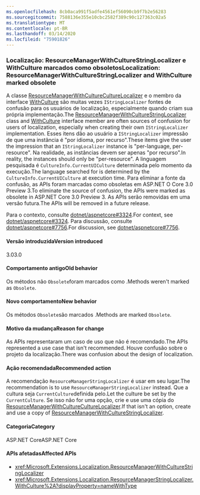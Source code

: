 ```yaml
---
ms.openlocfilehash: 8cb0aca991f5adfe4561ef56090cb9f7b2e56283
ms.sourcegitcommit: 7588136e355e10cbc2582f389c90c127363c02a5
ms.translationtype: MT
ms.contentlocale: pt-BR
ms.lasthandoff: 03/14/2020
ms.locfileid: "75901826"
---
```

### <a name="localization-resourcemanagerwithculturestringlocalizer-and-withculture-marked-obsolete"></a><span data-ttu-id="f27f4-101">Localização: ResourceManagerWithCultureStringLocalizer e WithCulture marcados como obsoletos</span><span class="sxs-lookup"><span data-stu-id="f27f4-101">Localization: ResourceManagerWithCultureStringLocalizer and WithCulture marked obsolete</span></span>

<span data-ttu-id="f27f4-102">A classe [ResourceManagerWithCultureCultureLocalizer](https://github.com/aspnet/Localization/blob/43b974482c7b703c92085c6f68b3b23d8fe32720/src/Microsoft.Extensions.Localization/ResourceManagerWithCultureStringLocalizer.cs#L18) e o membro da interface [WithCulture](https://github.com/aspnet/Localization/blob/master/src/Microsoft.Extensions.Localization/ResourceManagerStringLocalizer.cs#L154-L170) são muitas vezes `IStringLocalizer` fontes de confusão para os usuários de localização, especialmente quando criam sua própria implementação.</span><span class="sxs-lookup"><span data-stu-id="f27f4-102">The [ResourceManagerWithCultureStringLocalizer](https://github.com/aspnet/Localization/blob/43b974482c7b703c92085c6f68b3b23d8fe32720/src/Microsoft.Extensions.Localization/ResourceManagerWithCultureStringLocalizer.cs#L18) class and [WithCulture](https://github.com/aspnet/Localization/blob/master/src/Microsoft.Extensions.Localization/ResourceManagerStringLocalizer.cs#L154-L170) interface member are often sources of confusion for users of localization, especially when creating their own `IStringLocalizer` implementation.</span></span> <span data-ttu-id="f27f4-103">Esses itens dão ao usuário a `IStringLocalizer` impressão de que uma instância é "por idioma, por recurso".</span><span class="sxs-lookup"><span data-stu-id="f27f4-103">These items give the user the impression that an `IStringLocalizer` instance is "per-language, per-resource".</span></span> <span data-ttu-id="f27f4-104">Na realidade, as instâncias devem ser apenas "por recurso".</span><span class="sxs-lookup"><span data-stu-id="f27f4-104">In reality, the instances should only be "per-resource".</span></span> <span data-ttu-id="f27f4-105">A linguagem pesquisada é `CultureInfo.CurrentUICulture` determinada pelo momento da execução.</span><span class="sxs-lookup"><span data-stu-id="f27f4-105">The language searched for is determined by the `CultureInfo.CurrentUICulture` at execution time.</span></span> <span data-ttu-id="f27f4-106">Para eliminar a fonte da confusão, as APIs foram marcadas como obsoletas em ASP.NET O Core 3.0 Preview 3.</span><span class="sxs-lookup"><span data-stu-id="f27f4-106">To eliminate the source of confusion, the APIs were marked as obsolete in ASP.NET Core 3.0 Preview 3.</span></span> <span data-ttu-id="f27f4-107">As APIs serão removidas em uma versão futura.</span><span class="sxs-lookup"><span data-stu-id="f27f4-107">The APIs will be removed in a future release.</span></span>

<span data-ttu-id="f27f4-108">Para o contexto, consulte [dotnet/aspnetcore#3324](https://github.com/dotnet/aspnetcore/issues/3324).</span><span class="sxs-lookup"><span data-stu-id="f27f4-108">For context, see [dotnet/aspnetcore#3324](https://github.com/dotnet/aspnetcore/issues/3324).</span></span> <span data-ttu-id="f27f4-109">Para discussão, consulte [dotnet/aspnetcore#7756](https://github.com/dotnet/aspnetcore/issues/7756).</span><span class="sxs-lookup"><span data-stu-id="f27f4-109">For discussion, see [dotnet/aspnetcore#7756](https://github.com/dotnet/aspnetcore/issues/7756).</span></span>

#### <a name="version-introduced"></a><span data-ttu-id="f27f4-110">Versão introduzida</span><span class="sxs-lookup"><span data-stu-id="f27f4-110">Version introduced</span></span>

<span data-ttu-id="f27f4-111">3.0</span><span class="sxs-lookup"><span data-stu-id="f27f4-111">3.0</span></span>

#### <a name="old-behavior"></a><span data-ttu-id="f27f4-112">Comportamento antigo</span><span class="sxs-lookup"><span data-stu-id="f27f4-112">Old behavior</span></span>

<span data-ttu-id="f27f4-113">Os métodos não `Obsolete`foram marcados como .</span><span class="sxs-lookup"><span data-stu-id="f27f4-113">Methods weren't marked as `Obsolete`.</span></span>

#### <a name="new-behavior"></a><span data-ttu-id="f27f4-114">Novo comportamento</span><span class="sxs-lookup"><span data-stu-id="f27f4-114">New behavior</span></span>

<span data-ttu-id="f27f4-115">Os métodos `Obsolete`são marcados .</span><span class="sxs-lookup"><span data-stu-id="f27f4-115">Methods are marked `Obsolete`.</span></span>

#### <a name="reason-for-change"></a><span data-ttu-id="f27f4-116">Motivo da mudança</span><span class="sxs-lookup"><span data-stu-id="f27f4-116">Reason for change</span></span>

<span data-ttu-id="f27f4-117">As APIs representaram um caso de uso que não é recomendado.</span><span class="sxs-lookup"><span data-stu-id="f27f4-117">The APIs represented a use case that isn't recommended.</span></span> <span data-ttu-id="f27f4-118">Houve confusão sobre o projeto da localização.</span><span class="sxs-lookup"><span data-stu-id="f27f4-118">There was confusion about the design of localization.</span></span>

#### <a name="recommended-action"></a><span data-ttu-id="f27f4-119">Ação recomendada</span><span class="sxs-lookup"><span data-stu-id="f27f4-119">Recommended action</span></span>

<span data-ttu-id="f27f4-120">A recomendação `ResourceManagerStringLocalizer` é usar em seu lugar.</span><span class="sxs-lookup"><span data-stu-id="f27f4-120">The recommendation is to use `ResourceManagerStringLocalizer` instead.</span></span> <span data-ttu-id="f27f4-121">Que a cultura seja `CurrentCulture`definida pelo.</span><span class="sxs-lookup"><span data-stu-id="f27f4-121">Let the culture be set by the `CurrentCulture`.</span></span> <span data-ttu-id="f27f4-122">Se isso não for uma opção, crie e use uma cópia do [ResourceManagerWithCultureCultureLocalizer](https://github.com/aspnet/Localization/blob/43b974482c7b703c92085c6f68b3b23d8fe32720/src/Microsoft.Extensions.Localization/ResourceManagerWithCultureStringLocalizer.cs#L18).</span><span class="sxs-lookup"><span data-stu-id="f27f4-122">If that isn't an option, create and use a copy of [ResourceManagerWithCultureStringLocalizer](https://github.com/aspnet/Localization/blob/43b974482c7b703c92085c6f68b3b23d8fe32720/src/Microsoft.Extensions.Localization/ResourceManagerWithCultureStringLocalizer.cs#L18).</span></span>

#### <a name="category"></a><span data-ttu-id="f27f4-123">Categoria</span><span class="sxs-lookup"><span data-stu-id="f27f4-123">Category</span></span>

<span data-ttu-id="f27f4-124">ASP.NET Core</span><span class="sxs-lookup"><span data-stu-id="f27f4-124">ASP.NET Core</span></span>

#### <a name="affected-apis"></a><span data-ttu-id="f27f4-125">APIs afetadas</span><span class="sxs-lookup"><span data-stu-id="f27f4-125">Affected APIs</span></span>

- <xref:Microsoft.Extensions.Localization.ResourceManagerWithCultureStringLocalizer>
- <xref:Microsoft.Extensions.Localization.ResourceManagerStringLocalizer.WithCulture%2A?displayProperty=nameWithType>

<!--

#### Affected APIs

- `T:Microsoft.Extensions.Localization.ResourceManagerWithCultureStringLocalizer`
- `Overload:Microsoft.Extensions.Localization.ResourceManagerStringLocalizer.WithCulture`

-->
